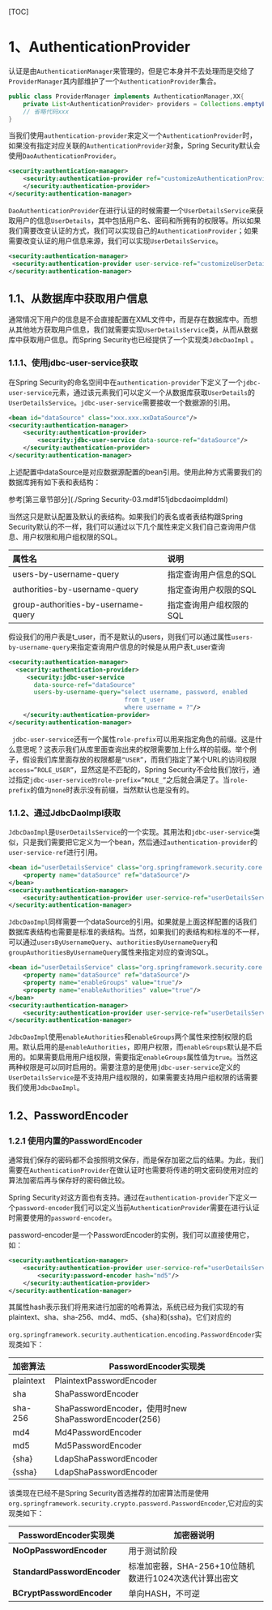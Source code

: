 [TOC]
# 1、AuthenticationProvider

认证是由`AuthenticationManager`来管理的，但是它本身并不去处理而是交给了`ProviderManager`其内部维护了一个`AuthenticationProvider`集合。

```java
public class ProviderManager implements AuthenticationManager,XX{
    private List<AuthenticationProvider> providers = Collections.emptyList();
    // 省略代码xxx
}
```

当我们使用`authentication-provider`来定义一个`AuthenticationProvider`时，如果没有指定对应关联的`AuthenticationProvider`对象，Spring Security默认会使用`DaoAuthenticationProvider`。

```xml
<security:authentication-manager>
    <security:authentication-provider ref="customizeAuthenticationProvider">
    </security:authentication-provider>
</security:authentication-manager>
```

`DaoAuthenticationProvider`在进行认证的时候需要一个`UserDetailsService`来获取用户的信息`UserDetails`，其中包括用户名、密码和所拥有的权限等。所以如果我们需要改变认证的方式，我们可以实现自己的`AuthenticationProvider`；如果需要改变认证的用户信息来源，我们可以实现`UserDetailsService`。

```xml
<security:authentication-manager>
 <security:authentication-provider user-service-ref="customizeUserDetailsService"/>
</security:authentication-manager>
```

## 1.1、从数据库中获取用户信息

通常情况下用户的信息是不会直接配置在XML文件中，而是存在数据库中。而想从其他地方获取用户信息，我们就需要实现`UserDetailsService`类，从而从数据库中获取用户信息。而Spring Security也已经提供了一个实现类`JdbcDaoImpl` 。

### 1.1.1、使用jdbc-user-service获取

在Spring Security的命名空间中在`authentication-provider`下定义了一个`jdbc-user-service`元素，通过该元素我们可以定义一个从数据库获取`UserDetails`的`UserDetailsService`。`jdbc-user-service`需要接收一个数据源的引用。

```xml
<bean id="dataSource" class="xxx.xxx.xxDataSource"/>
<security:authentication-manager>
    <security:authentication-provider>
        <security:jdbc-user-service data-source-ref="dataSource"/>
    </security:authentication-provider>
</security:authentication-manager>
```

上述配置中dataSource是对应数据源配置的bean引用。使用此种方式需要我们的数据库拥有如下表和表结构：

参考[第三章节部分](./Spring Security-03.md#151jdbcdaoimplddml)

当然这只是默认配置及默认的表结构。如果我们的表名或者表结构跟Spring Security默认的不一样，我们可以通过以下几个属性来定义我们自己查询用户信息、用户权限和用户组权限的SQL。

| 属性名                              | 说明                    |
| :---------------------------------- | :---------------------- |
| users-by-username-query             | 指定查询用户信息的SQL   |
| authorities-by-username-query       | 指定查询用户权限的SQL   |
| group-authorities-by-username-query | 指定查询用户组权限的SQL |

假设我们的用户表是t_user，而不是默认的users，则我们可以通过属性`users-by-username-query`来指定查询用户信息的时候是从用户表t_user查询

```xml
<security:authentication-manager>
  <security:authentication-provider>
     <security:jdbc-user-service
       data-source-ref="dataSource"
       users-by-username-query="select username, password, enabled 
                                from t_user 
                                where username = ?"/>
    </security:authentication-provider>
</security:authentication-manager>
```

` jdbc-user-service`还有一个属性`role-prefix`可以用来指定角色的前缀。这是什么意思呢？这表示我们从库里面查询出来的权限需要加上什么样的前缀。举个例子，假设我们库里面存放的权限都是`“USER”`，而我们指定了某个URL的访问权限`access=”ROLE_USER”`，显然这是不匹配的，Spring Security不会给我们放行，通过指定`jdbc-user-service的role-prefix=”ROLE_”`之后就会满足了。当`role-prefix`的值为`none`时表示没有前缀，当然默认也是没有的。

### 1.1.2、通过JdbcDaoImpl获取

 `JdbcDaoImpl`是`UserDetailsService`的一个实现。其用法和`jdbc-user-service`类似，只是我们需要把它定义为一个bean，然后通过`authentication-provider`的`user-service-ref`进行引用。

```xml
<bean id="userDetailsService" class="org.springframework.security.core.userdetails.jdbc.JdbcDaoImpl">
    <property name="dataSource" ref="dataSource"/>
</bean>
<security:authentication-manager>
    <security:authentication-provider user-service-ref="userDetailsService"/>
</security:authentication-manager>
```

`JdbcDaoImpl`同样需要一个dataSource的引用。如果就是上面这样配置的话我们数据库表结构也需要是标准的表结构。当然，如果我们的表结构和标准的不一样，可以通过`usersByUsernameQuery`、`authoritiesByUsernameQuery`和`groupAuthoritiesByUsernameQuery`属性来指定对应的查询SQL。

```xml
<bean id="userDetailsService" class="org.springframework.security.core.userdetails.jdbc.JdbcDaoImpl">
    <property name="dataSource" ref="dataSource"/>
    <property name="enableGroups" value="true"/>
    <property name="enableAuthorities" value="true"/>
</bean>
<security:authentication-manager>
    <security:authentication-provider user-service-ref="userDetailsService"/>
</security:authentication-manager>
```

`JdbcDaoImpl`使用`enableAuthorities`和`enableGroups`两个属性来控制权限的启用。默认启用的是`enableAuthorities`，即用户权限，而`enableGroups`默认是不启用的。如果需要启用用户组权限，需要指定`enableGroups`属性值为`true`。当然这两种权限是可以同时启用的。需要注意的是使用`jdbc-user-service`定义的`UserDetailsService`是不支持用户组权限的，如果需要支持用户组权限的话需要我们使用`JdbcDaoImpl`。

## 1.2、PasswordEncoder

### 1.2.1  使用内置的PasswordEncoder

通常我们保存的密码都不会按照明文保存，而是保存加密之后的结果。为此，我们需要在`AuthenticationProvider`在做认证时也需要将传递的明文密码使用对应的算法加密后再与保存好的密码做比较。

Spring Security对这方面也有支持。通过在`authentication-provider`下定义一个`password-encoder`我们可以定义当前`AuthenticationProvider`需要在进行认证时需要使用的`password-encoder`。

password-encoder是一个PasswordEncoder的实例，我们可以直接使用它，如：

```xml
<security:authentication-manager>
    <security:authentication-provider user-service-ref="userDetailsService">
        <security:password-encoder hash="md5"/>
    </security:authentication-provider>
</security:authentication-manager>
```

 其属性hash表示我们将用来进行加密的哈希算法，系统已经为我们实现的有plaintext、sha、sha-256、md4、md5、{sha}和{ssha}。它们对应的

`org.springframework.security.authentication.encoding.PasswordEncoder`实现类如下：

| 加密算法    | PasswordEncoder实现类                                 |
| :-------- | ----------------------------------------------------- |
| plaintext | PlaintextPasswordEncoder                              |
| sha       | ShaPasswordEncoder                                    |
| sha-256   | ShaPasswordEncoder，使用时new ShaPasswordEncoder(256) |
| md4       | Md4PasswordEncoder                                    |
| md5       | Md5PasswordEncoder                                    |
| {sha}     | LdapShaPasswordEncoder                                |
| {ssha}    | LdapShaPasswordEncoder                                |

该类现在已经不是Spring Security首选推荐的加密算法而是使用`org.springframework.security.crypto.password.PasswordEncoder`,它对应的实现类如下：

| PasswordEncoder实现类       | 加密器说明                                             |
| --------------------------- | ------------------------------------------------------ |
| **NoOpPasswordEncoder**     | 用于测试阶段                                           |
| **StandardPasswordEncoder** | 标准加密器，SHA-256+10位随机数进行1024次迭代计算出密文 |
| **BCryptPasswordEncoder**   | 单向HASH，不可逆                                       |

